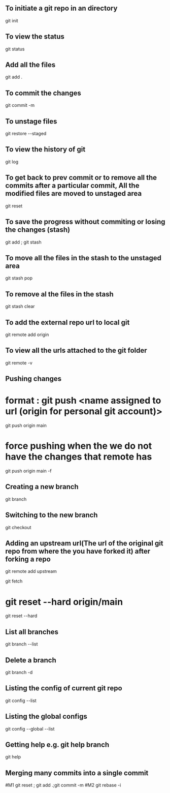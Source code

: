 ## To initiate a git repo in an directory
git init

## To view the status
git status

## Add all the files
git add . 

## To commit the changes
git commit -m <commit-message>

## To unstage files
git restore --staged <file-name>

## To view the history of git
git log

## To get back to prev commit or to remove all the commits after a particular commit, All the modified files are moved to unstaged area
git reset <commit hash ID>

## To save the progress without commiting or losing the changes (stash)
git add <files> ; git stash

## To move all the files in the stash to the unstaged area
git stash pop

## To remove al the files in the stash
git stash clear

## To add the external repo url to local git
git remote add origin <url>

## To view all the urls attached to the git folder
git remote -v

## Pushing changes
# format : git push <name assigned to url (origin for personal git account)> <branch-name>
git push origin main 

# force pushing when the we do not have the changes that remote has
git push origin main -f

## Creating a new branch
git branch <branch-name>

## Switching to the new branch
git checkout <branch-name>

## Adding an upstream url(The url of the original git repo from where the you have forked it) after forking a repo
git remote add upstream <url-name>

git fetch
# git reset --hard origin/main
git reset --hard <branch-name> 

## List all branches
git branch --list

## Delete a branch
git branch <branch-name> -d

## Listing the config of current git repo
git config --list

## Listing the global configs
git config --global --list

## Getting help e.g. git help branch
git help <command>

## Merging many commits into a single commit
#M1
git reset <commit-ID of the commit after which all the commits have to be merged>; git add .;git commit -m <message for merging commits>
#M2
git rebase -i <commit-ID of the commit after which all the commits have to be merged>

